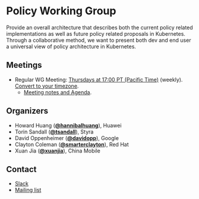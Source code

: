 <!---
This is an autogenerated file!

Please do not edit this file directly, but instead make changes to the
sigs.yaml file in the project root.

To understand how this file is generated, see https://git.k8s.io/community/generator/README.md
--->
# Policy Working Group

Provide an overall architecture that describes both the current policy related implementations as well as future policy related proposals in Kubernetes. Through a collaborative method, we want to present both dev and end user a universal view of policy architecture in Kubernetes.

## Meetings
* Regular WG Meeting: [Thursdays at 17:00 PT (Pacific Time)](https://zoom.us/j/421702434) (weekly). [Convert to your timezone](http://www.thetimezoneconverter.com/?t=17:00&tz=PT%20%28Pacific%20Time%29).
  * [Meeting notes and Agenda](https://docs.google.com/document/d/1ihFfEfgViKlUMbY2NKxaJzBkgHh-Phk5hqKTzK-NEEs/edit?usp=sharing).

## Organizers

* Howard Huang (**[@hannibalhuang](https://github.com/hannibalhuang)**), Huawei
* Torin Sandall (**[@tsandall](https://github.com/tsandall)**), Styra
* David Oppenheimer (**[@davidopp](https://github.com/davidopp)**), Google
* Clayton Coleman (**[@smarterclayton](https://github.com/smarterclayton)**), Red Hat
* Xuan Jia (**[@xuanjia](https://github.com/xuanjia)**), China Mobile

## Contact
* [Slack](https://kubernetes.slack.com/messages/wg-policy)
* [Mailing list](https://groups.google.com/forum/#!forum/kubernetes-wg-policy)

<!-- BEGIN CUSTOM CONTENT -->

<!-- END CUSTOM CONTENT -->
